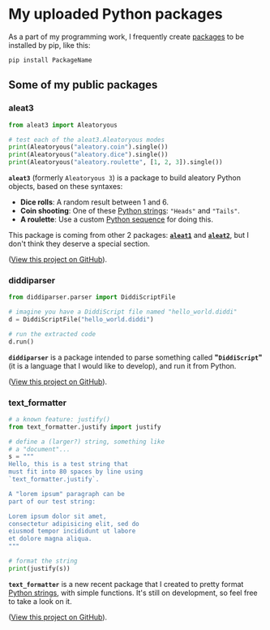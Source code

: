 # My uploaded Python packages

As a part of my programming work, I frequently create [packages](https://packaging.python.org/glossary/#term-Import-Package) to be installed by pip, like this:

```
pip install PackageName
```

## Some of my public packages

### aleat3

```python
from aleat3 import Aleatoryous

# test each of the aleat3.Aleatoryous modes
print(Aleatoryous("aleatory.coin").single())
print(Aleatoryous("aleatory.dice").single())
print(Aleatoryous("aleatory.roulette", [1, 2, 3]).single())
```

**`aleat3`** \(formerly `Aleatoryous 3`\) is a package to build aleatory Python objects, based on these syntaxes:

- **Dice rolls**: A random result between 1 and 6.
- **Coin shooting**: One of these [Python strings](https://docs.python.org/3.8/library/stdtypes.html#text-sequence-type-str): `"Heads"` and `"Tails"`.
- **A roulette**: Use a custom [Python sequence](https://docs.python.org/3.8/library/stdtypes.html#sequence-types-list-tuple-range) for doing this.

This package is coming from other 2 packages: **[`aleat1`](http://github.com/diddileija/aleat1)** and **[`aleat2`](http://github.com/diddileija/aleat2)**,
but I don't think they deserve a special section.

\([View this project on GitHub](http://github.com/diddileija/aleat3)\).

### diddiparser

```python
from diddiparser.parser import DiddiScriptFile

# imagine you have a DiddiScript file named "hello_world.diddi"
d = DiddiScriptFile("hello_world.diddi")

# run the extracted code
d.run()
```

**`diddiparser`** is a package intended to parse something called **"`DiddiScript`"** \(it is a language that I would like to develop\), and run it from Python.

\([View this project on GitHub](http://github.com/diddileija/diddiparser)\).

### text\_formatter

```python
# a known feature: justify()
from text_formatter.justify import justify

# define a (larger?) string, something like
# a "document"...
s = """
Hello, this is a test string that
must fit into 80 spaces by line using
`text_formatter.justify`.

A "lorem ipsum" paragraph can be
part of our test string:

Lorem ipsum dolor sit amet, 
consectetur adipisicing elit, sed do 
eiusmod tempor incididunt ut labore 
et dolore magna aliqua.
"""

# format the string
print(justify(s))
```

**`text_formatter`** is a new recent package that I created to pretty format [Python strings](https://docs.python.org/3.8/library/stdtypes.html#text-sequence-type-str), with 
simple functions. It's still on development, so feel free to take a look on it.

\([View this project on GitHub](http://github.com/diddileija/text_formatter)\).
